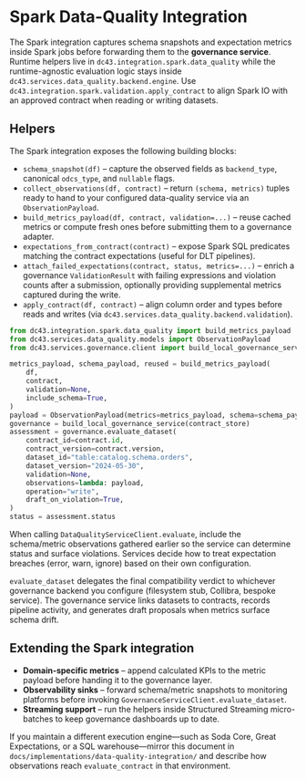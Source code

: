 # Spark Data-Quality Integration

The Spark integration captures schema snapshots and expectation metrics inside
Spark jobs before forwarding them to the **governance service**. Runtime
helpers live in `dc43.integration.spark.data_quality` while the runtime-agnostic
evaluation logic stays inside `dc43.services.data_quality.backend.engine`. Use
`dc43.integration.spark.validation.apply_contract` to align Spark IO with
an approved contract when reading or writing datasets.

## Helpers

The Spark integration exposes the following building blocks:

* `schema_snapshot(df)` – capture the observed fields as `backend_type`,
  canonical `odcs_type`, and `nullable` flags.
* `collect_observations(df, contract)` – return `(schema, metrics)` tuples ready
  to hand to your configured data-quality service via an `ObservationPayload`.
* `build_metrics_payload(df, contract, validation=...)` – reuse cached metrics or
  compute fresh ones before submitting them to a governance adapter.
* `expectations_from_contract(contract)` – expose Spark SQL predicates matching
  the contract expectations (useful for DLT pipelines).
* `attach_failed_expectations(contract, status, metrics=...)` – enrich a
  governance `ValidationResult` with failing expressions and violation counts
  after a submission, optionally providing supplemental metrics captured during
  the write.
* `apply_contract(df, contract)` – align column order and types before reads and
  writes (via `dc43.services.data_quality.backend.validation`).

```python
from dc43.integration.spark.data_quality import build_metrics_payload
from dc43.services.data_quality.models import ObservationPayload
from dc43.services.governance.client import build_local_governance_service

metrics_payload, schema_payload, reused = build_metrics_payload(
    df,
    contract,
    validation=None,
    include_schema=True,
)
payload = ObservationPayload(metrics=metrics_payload, schema=schema_payload, reused=reused)
governance = build_local_governance_service(contract_store)
assessment = governance.evaluate_dataset(
    contract_id=contract.id,
    contract_version=contract.version,
    dataset_id="table:catalog.schema.orders",
    dataset_version="2024-05-30",
    validation=None,
    observations=lambda: payload,
    operation="write",
    draft_on_violation=True,
)
status = assessment.status
```

When calling `DataQualityServiceClient.evaluate`, include the schema/metric
observations gathered earlier so the service can determine status and surface
violations. Services decide how to treat expectation breaches (error, warn,
ignore) based on their own configuration.

`evaluate_dataset` delegates the final compatibility verdict to whichever
governance backend you configure (filesystem stub, Collibra, bespoke
service). The governance service links datasets to contracts, records
pipeline activity, and generates draft proposals when metrics surface
schema drift.

## Extending the Spark integration

* **Domain-specific metrics** – append calculated KPIs to the metric payload
  before handing it to the governance layer.
* **Observability sinks** – forward schema/metric snapshots to monitoring
  platforms before invoking `GovernanceServiceClient.evaluate_dataset`.
* **Streaming support** – run the helpers inside Structured Streaming
  micro-batches to keep governance dashboards up to date.

If you maintain a different execution engine—such as Soda Core, Great
Expectations, or a SQL warehouse—mirror this document in
`docs/implementations/data-quality-integration/` and describe how observations
reach `evaluate_contract` in that environment.

